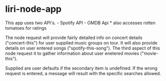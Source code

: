 # liri-node-app

This app uses two API's.
    - Spotify API
    - OMDB Api
    * also accesses rotten tomatoes for ratings

The node request will provide fairly detailed info on concert details ("concert-this") for user supplied music groups on tour.  It will also provide details on user entered songs ("spotify-this-song"). The third aspect of this node request it to gather information about user enetered movies ("movie-this").

Supplied are user defaults if the secondary item is undefined.  If the wrong request is entered, a message will result with the specific searches allowed.